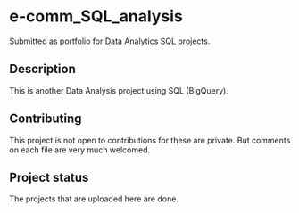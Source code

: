 # e-comm_SQL_analysis
Submitted as portfolio for Data Analytics SQL projects.

## Description
This is another Data Analysis project using SQL (BigQuery).

## Contributing
This project is not open to contributions for these are private. But comments on each file are very much welcomed.

## Project status
The projects that are uploaded here are done.
